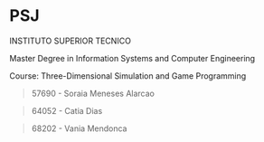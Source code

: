 PSJ
=======

INSTITUTO SUPERIOR TECNICO

Master Degree in Information Systems and Computer Engineering


Course: Three-Dimensional Simulation and Game Programming
> 57690 - Soraia Meneses Alarcao

> 64052 - Catia Dias

> 68202 - Vania Mendonca

